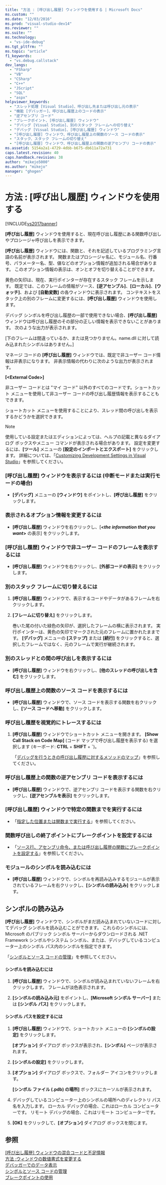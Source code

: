 ```yaml
---
title: "方法 : [呼び出し履歴] ウィンドウを使用する | Microsoft Docs"
ms.custom: ""
ms.date: "12/03/2016"
ms.prod: "visual-studio-dev14"
ms.reviewer: ""
ms.suite: ""
ms.technology: 
  - "vs-ide-debug"
ms.tgt_pltfrm: ""
ms.topic: "article"
f1_keywords: 
  - "vs.debug.callstack"
dev_langs: 
  - "FSharp"
  - "VB"
  - "CSharp"
  - "C++"
  - "JScript"
  - "SQL"
  - "aspx"
helpviewer_keywords: 
  - "スレッド処理 [Visual Studio]、呼び出し先または呼び出し元の表示"
  - "機能 [デバッガー]、呼び出し履歴上のコードの表示"
  - "逆アセンブリ コード"
  - "ブレークポイント、[呼び出し履歴] ウィンドウ"
  - "デバッグ [Visual Studio]、別のスタック フレームへの切り替え"
  - "デバッグ [Visual Studio]、[呼び出し履歴] ウィンドウ"
  - "[呼び出し履歴] ウィンドウ、呼び出し履歴上の関数のソース コードの表示"
  - "スタック、スタック フレームの切り替え"
  - "[呼び出し履歴] ウィンドウ、呼び出し履歴上の関数の逆アセンブリ コードの表示"
ms.assetid: 5154a2a1-4729-4dbb-b675-db611a72a731
caps.latest.revision: 40
caps.handback.revision: 38
author: "mikejo5000"
ms.author: "mikejo"
manager: "ghogen"
---
```

# 方法 : [呼び出し履歴] ウィンドウを使用する
[!INCLUDE[vs2017banner](../code-quality/includes/vs2017banner.md)]

**\[呼び出し履歴\]** ウィンドウを使用すると、現在呼び出し履歴にある関数呼び出しやプロシージャ呼び出しを表示できます。  
  
 **\[呼び出し履歴\]** ウィンドウには、関数と、それを記述しているプログラミング言語の名前が表示されます。  関数またはプロシージャ名に、モジュール名、行番号、パラメーター名、型、値などのオプション情報が追加される場合があります。  このオプション情報の表示は、オンとオフを切り替えることができます。  
  
 黄色の矢印は、現在、実行ポインターが存在するスタック フレームを示します。  既定では、このフレームの情報がソース、**\[逆アセンブル\]**、**\[ローカル\]**、**\[ウォッチ\]**、および **\[自動変数\]** の各ウィンドウに表示されます。  コンテキストをスタック上の別のフレームに変更するには、**\[呼び出し履歴\]** ウィンドウを使用します。  
  
 デバッグ シンボルを呼び出し履歴の一部で使用できない場合、**\[呼び出し履歴\]** ウィンドウは呼び出し履歴のその部分の正しい情報を表示できないことがあります。  次のような出力が表示されます。  
  
 \[下のフレームは間違っているか、または見つかりません。name.dll に対して読み込まれたシンボルはありません。\]  
  
 マネージ コードの **\[呼び出し履歴\]** ウィンドウでは、既定で非ユーザー コード情報は非表示になります。  非表示情報の代わりに次のような出力が表示されます。  
  
 **\[\<External Code\>\]**  
  
 非ユーザー コードとは "マイ コード" 以外のすべてのコードです。ショートカット メニューを使用して非ユーザー コードの呼び出し履歴情報を表示することもできます。  
  
 ショートカット メニューを使用することにより、スレッド間の呼び出しを表示するかどうかを選択できます。  
  
> [!NOTE]
>  使用している設定またはエディションによっては、ヘルプの記載と異なるダイアログ ボックスやメニュー コマンドが表示される場合があります。  設定を変更するには、**\[ツール\]** メニューの **\[設定のインポートとエクスポート\]** をクリックします。  詳細については、「[Customizing Development Settings in Visual Studio](http://msdn.microsoft.com/ja-jp/22c4debb-4e31-47a8-8f19-16f328d7dcd3)」を参照してください。  
  
### \[呼び出し履歴\] ウィンドウを表示するには \(中断モードまたは実行モードの場合\)  
  
-   **\[デバッグ\]** メニューの **\[ウィンドウ\]** をポイントし、**\[呼び出し履歴\]** をクリックします。  
  
### 表示されるオプション情報を変更するには  
  
-   **\[呼び出し履歴\]** ウィンドウを右クリックし、\[**\<***the information that you want***\>** の表示\] をクリックします。  
  
### \[呼び出し履歴\] ウィンドウで非ユーザー コードのフレームを表示するには  
  
-   **\[呼び出し履歴\]** ウィンドウを右クリックし、**\[外部コードの表示\]** をクリックします。  
  
### 別のスタック フレームに切り替えるには  
  
1.  **\[呼び出し履歴\]** ウィンドウで、表示するコードやデータがあるフレームを右クリックします。  
  
2.  **\[フレームに切り替え\]** をクリックします。  
  
     巻いた尾の付いた緑色の矢印が、選択したフレームの横に表示されます。  実行ポインターは、黄色の矢印でマークされた元のフレームに置かれたままです。  **\[デバッグ\]** メニューの **\[ステップ\]** または **\[続行\]** をクリックすると、選択したフレームではなく、元のフレームで実行が継続されます。  
  
### 別のスレッドとの間の呼び出しを表示するには  
  
-   **\[呼び出し履歴\]** ウィンドウを右クリックし、**\[他のスレッドの呼び出しを含む\]** をクリックします。  
  
### 呼び出し履歴上の関数のソース コードを表示するには  
  
-   **\[呼び出し履歴\]** ウィンドウで、ソース コードを表示する関数を右クリックし、**\[ソース コードへ移動\]** をクリックします。  
  
### 呼び出し履歴を視覚的にトレースするには  
  
1.  **\[呼び出し履歴\]** ウィンドウでショートカット メニューを開きます。  **\[Show Call Stack on Code Map\]** \(コード マップで呼び出し履歴を表示する\) を選択します  \(キーボード: **CTRL** \+ **SHIFT** \+ **\`**\)。  
  
     「[デバッグを行うときの呼び出し履歴に対するメソッドのマップ](../debugger/map-methods-on-the-call-stack-while-debugging-in-visual-studio.md)」を参照してください。  
  
### 呼び出し履歴上の関数の逆アセンブリ コードを表示するには  
  
-   **\[呼び出し履歴\]** ウィンドウで、逆アセンブリ コードを表示する関数を右クリックし、**\[逆アセンブルを表示\]** をクリックします。  
  
### \[呼び出し履歴\] ウィンドウで特定の関数までを実行するには  
  
-   「[指定した位置または関数まで実行する](../debugger/navigating-through-code-with-the-debugger.md#BKMK_Run_to_a_specified_location_or_function)」を参照してください。  
  
### 関数呼び出しの終了ポイントにブレークポイントを設定するには  
  
-   「[ソース行、アセンブリ命令、または呼び出し履歴の関数にブレークポイントを設定する](../debugger/using-breakpoints.md#BKMK_Set_a_breakpoint_at_a_source_line__assembly_instruction__or_call_stack_function_)」を参照してください。  
  
### モジュールのシンボルを読み込むには  
  
-   **\[呼び出し履歴\]** ウィンドウで、シンボルを再読み込みするモジュールが表示されているフレームを右クリックし、**\[シンボルの読み込み\]** をクリックします。  
  
## シンボルの読み込み  
 **\[呼び出し履歴\]** ウィンドウで、シンボルがまだ読み込まれていないコードに対してデバッグ シンボルを読み込むことができます。  これらのシンボルには、Microsoft のパブリック シンボル サーバーからダウンロードされる .NET Framework シンボルやシステム シンボル、または、デバッグしているコンピューター上のシンボル パス内のシンボルを指定できます。  
  
 「[シンボルとソース コードの管理](../debugger/specify-symbol-dot-pdb-and-source-files-in-the-visual-studio-debugger.md)」を参照してください。  
  
#### シンボルを読み込むには  
  
1.  **\[呼び出し履歴\]** ウィンドウで、シンボルが読み込まれていないフレームを右クリックします。  フレームが淡色表示されます。  
  
2.  **\[シンボルの読み込み元\]** をポイントし、**\[Microsoft シンボル サーバー\]** または **\[シンボル パス\]** をクリックします。  
  
#### シンボル パスを設定するには  
  
1.  **\[呼び出し履歴\]** ウィンドウで、ショートカット メニューの **\[シンボルの設定\]** をクリックします。  
  
     **\[オプション\]** ダイアログ ボックスが表示され、**\[シンボル\]** ページが表示されます。  
  
2.  **\[シンボルの設定\]** をクリックします。  
  
3.  **\[オプション\]** ダイアログ ボックスで、フォルダー アイコンをクリックします。  
  
     **\[シンボル ファイル \(.pdb\) の場所\]** ボックスにカーソルが表示されます。  
  
4.  デバッグしているコンピューター上のシンボルの場所へのディレクトリ パス名を入力します。  ローカル デバッグの場合、これはローカル コンピューターです。  リモート デバッグの場合、これはリモート コンピューターです。  
  
5.  **\[OK\]** をクリックして、**\[オプション\]** ダイアログ ボックスを閉じます。  
  
## 参照  
 [\[呼び出し履歴\] ウィンドウの混合コードと不足情報](../Topic/Mixed%20Code%20and%20Missing%20Information%20in%20the%20Call%20Stack%20Window.md)   
 [方法 :ウィンドウの数値書式を変更する](../Topic/How%20to:%20Change%20the%20Numeric%20Format%20of%20Debugger%20Windows.md)   
 [デバッガーでのデータ表示](../debugger/viewing-data-in-the-debugger.md)   
 [シンボルとソース コードの管理](../debugger/specify-symbol-dot-pdb-and-source-files-in-the-visual-studio-debugger.md)   
 [ブレークポイントの使用](../debugger/using-breakpoints.md)